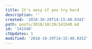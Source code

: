 ```yaml
---
title: It's easy if you try hard
description: ''
created: '2018-10-29T14:15:40.034Z'
path: posts/2018/10/29/141540.md
id: '141540'
ctUpdates: 1
modified: '2018-10-29T14:15:40.035Z'
---
```

